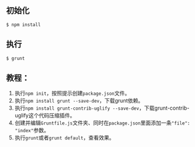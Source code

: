 ## 初始化
```
$ npm install
```

## 执行
```
$ grunt
```

## 教程：

1. 执行`npm init`，按照提示创建`package.json`文件。
2. 执行`npm install grunt --save-dev`，下载grunt依赖。
3. 执行`npm install grunt-contrib-uglify --save-dev`，下载grunt-contrib-uglify这个代码压缩插件。
4. 创建并编辑`Gruntfile.js`文件夹、同时在`package.json`里面添加一条`"file": "index"`参数。
5. 执行`grunt`或者`grunt default`，查看效果。
